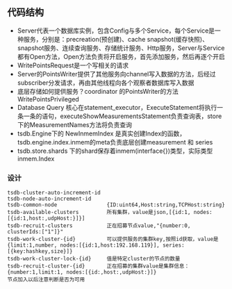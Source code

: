 ## 代码结构
* Server代表一个数据库实例，包含Config与多个Service，每个Service是一种服务，分别是：precreation(预创建)、cache snapshot(缓存快照)、snapshot服务、连续查询服务、存储统计服务、Http服务，Server与Service都有Open方法，Open方法负责将开启服务，首先添加服务，然后再逐个开启
* WritePointsRequest是一个写相关的请求
* Server的PointsWriter提供了其他服务向channel写入数据的方法，后经过subscriber分发请求，再由其他线程向各个观察者数据库写入数据
* 底层存储如何提供服务？coordinator 的PointsWriter的方法WritePointsPrivileged
* Database Query 核心在statement_executor，ExecuteStatement将执行一条一条的语句，executeShowMeasurementsStatement负责查询表，store下的MeasurementNames方法将负责查询
* tsdb.Engine下的 NewInmemIndex 是真实创建Index的函数，tsdb.engine.index.inmem的meta负责底层创建measurement 和 series
* tsdb.store.shards 下的shard保存着inmem(interface{})类型，实际类型inmem.Index 
### 设计
```
tsdb-cluster-auto-increment-id
tsdb-node-auto-increment-id  
tsdb-common-node                {ID:uint64,Host:string,TCPHost:string}             
tsdb-available-clusters         所有集群，value是json,[{id:1, nodes:[{id:1,host:,udpHost:}]}]
tsdb-recruit-clusters           正在招募节点value,"{number:0, clusterIds:["1"]}"
tsdb-work-cluster-{id}          可以提供服务的集群key,按照id获取，value是{limit:1,number, nodes:[{id:1,host:192.168.119}], series:[{key:hashkey,size}]}
tsdb-work-cluster-lock-{id}     值是特定cluster的节点的数量
tsdb-recruit-cluster-{id}       正在招募的集群value是集群信息：{number:1,limit:1, nodes:[{id:,host:,udpHost:}]}
节点加入以后注意判断是否为可用
```
